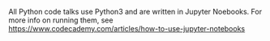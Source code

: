 All Python code talks use Python3 and are written in Jupyter Noebooks. For more info on running them, see https://www.codecademy.com/articles/how-to-use-jupyter-notebooks
